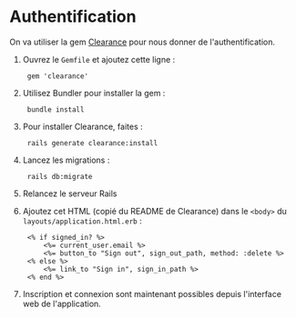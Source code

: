 Authentification
================

On va utiliser la gem [Clearance](https://github.com/thoughtbot/clearance) pour
nous donner de l'authentification.


1. Ouvrez le `Gemfile` et ajoutez cette ligne :

		gem 'clearance'

2. Utilisez Bundler pour installer la gem :

		bundle install

3. Pour installer Clearance, faites :

		rails generate clearance:install

4. Lancez les migrations :

		rails db:migrate

5. Relancez le serveur Rails

4. Ajoutez cet HTML (copié du README de Clearance) dans le `<body>` du
   `layouts/application.html.erb` :

		<% if signed_in? %>
			<%= current_user.email %>
			<%= button_to "Sign out", sign_out_path, method: :delete %>
		<% else %>
			<%= link_to "Sign in", sign_in_path %>
		<% end %>

4. Inscription et connexion sont maintenant possibles depuis l'interface web de
   l'application.
